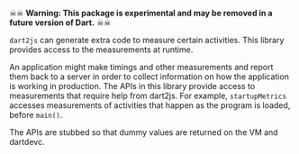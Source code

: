 ☠☠ **Warning: This package is experimental and may be removed in a future
version of Dart.** ☠☠

`dart2js` can generate extra code to measure certain activities.
This library provides access to the measurements at runtime.

An application might make timings and other measurements and report them back to
a server in order to collect information on how the application is working in
production. The APIs in this library provide access to measurements that require
help from dart2js. For example, `startupMetrics` accesses measurements of
activities that happen as the program is loaded, before `main()`.

The APIs are stubbed so that dummy values are returned on the VM and dartdevc.
